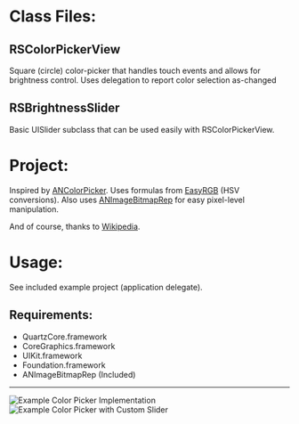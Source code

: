 # Class Files:

## RSColorPickerView

Square (circle) color-picker that handles touch events and allows for brightness control. Uses delegation to report color selection as-changed

## RSBrightnessSlider

Basic UISlider subclass that can be used easily with RSColorPickerView. 


# Project:

Inspired by [ANColorPicker](https://github.com/unixpickle/ANColorPicker). 
Uses formulas from [EasyRGB](http://www.easyrgb.com/index.php?X=MATH&H=21#text21) (HSV conversions). 
Also uses [ANImageBitmapRep](https://github.com/unixpickle/ANImageBitmapRep) for easy pixel-level manipulation. 

And of course, thanks to [Wikipedia](http://en.wikipedia.org/wiki/HSL_and_HSV).


# Usage:

See included example project (application delegate).

## Requirements:

* QuartzCore.framework
* CoreGraphics.framework
* UIKit.framework
* Foundation.framework
* ANImageBitmapRep (Included)

***

![Example Color Picker Implementation](https://github.com/RSully/RSColorPicker/raw/master/Example.png)
![Example Color Picker with Custom Slider](https://github.com/RSully/RSColorPicker/raw/master/Example2.png)

